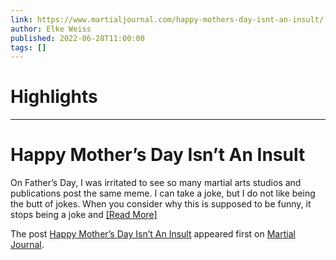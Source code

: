 ```yaml
---
link: https://www.martialjournal.com/happy-mothers-day-isnt-an-insult/
author: Elke Weiss
published: 2022-06-28T11:00:00
tags: []
---
```

# Highlights


---
# Happy Mother’s Day Isn’t An Insult
On Father’s Day, I was irritated to see so many martial arts studios and publications post the same meme. I can take a joke, but I do not like being the butt of jokes. When you consider why this is supposed to be funny, it stops being a joke and [[Read More]](https://www.martialjournal.com/happy-mothers-day-isnt-an-insult/ "Happy Mother’s Day Isn’t An Insult")

The post [Happy Mother’s Day Isn’t An Insult](https://www.martialjournal.com/happy-mothers-day-isnt-an-insult/) appeared first on [Martial Journal](https://www.martialjournal.com).